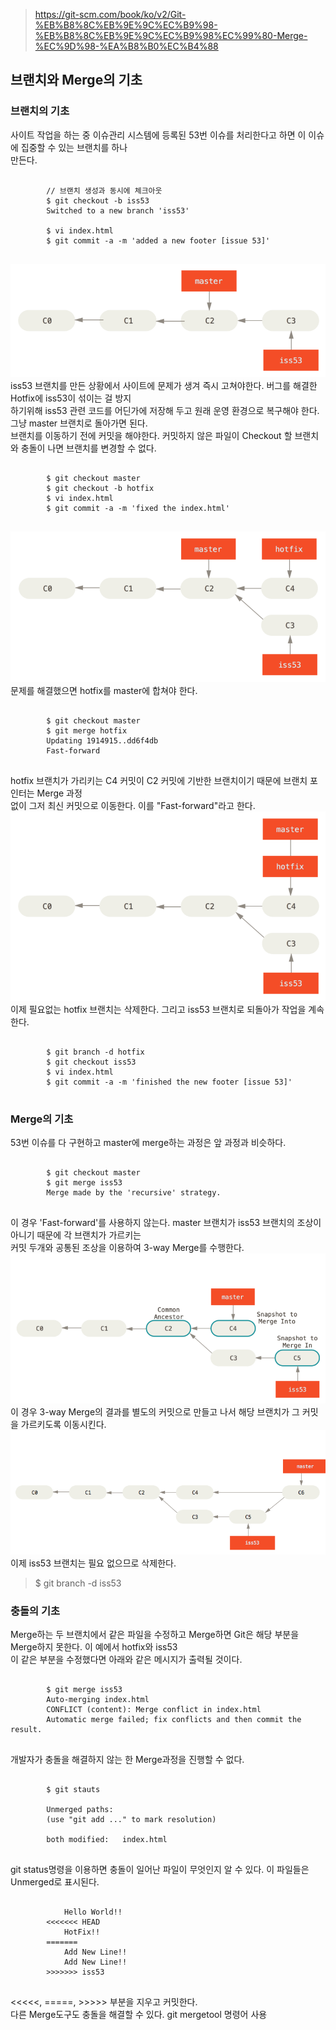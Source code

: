 > https://git-scm.com/book/ko/v2/Git-%EB%B8%8C%EB%9E%9C%EC%B9%98-%EB%B8%8C%EB%9E%9C%EC%B9%98%EC%99%80-Merge-%EC%9D%98-%EA%B8%B0%EC%B4%88

## 브랜치와 Merge의 기초
### 브랜치의 기초
사이트 작업을 하는 중 이슈관리 시스템에 등록된 53번 이슈를 처리한다고 하면 이 이슈에 집중할 수 있는 브랜치를 하나<br> 만든다.
<pre>
    <code>
        // 브랜치 생성과 동시에 체크아웃
        $ git checkout -b iss53
        Switched to a new branch 'iss53'

        $ vi index.html
        $ git commit -a -m 'added a new footer [issue 53]'
    </code>
</pre>
![basic-brancing-3](./pic/basic-branching-3.png)<br>
iss53 브랜치를 만든 상황에서 사이트에 문제가 생겨 즉시 고쳐야한다. 버그를 해결한 Hotfix에 iss53이 섞이는 걸 방지<br>하기위해 iss53 관련 코드를 어딘가에 저장해 두고 원래 운영 환경으로 복구해야 한다. 그냥 master 브랜치로 돌아가면 된다.<br>
브랜치를 이동하기 전에 커밋을 해야한다. 커밋하지 않은 파일이 Checkout 할 브랜치와 충돌이 나면 브랜치를 변경할 수 없다.
<pre>
    <code>
        $ git checkout master
        $ git checkout -b hotfix
        $ vi index.html
        $ git commit -a -m 'fixed the index.html'
    </code>
</pre>
![basic-brancing-4](./pic/basic-branching-4.png)<br>
문제를 해결했으면 hotfix를 master에 합쳐야 한다. 
<pre>
    <code>
        $ git checkout master
        $ git merge hotfix
        Updating 1914915..dd6f4db
        Fast-forward
    </code>
</pre>
hotfix 브랜치가 가리키는 C4 커밋이 C2 커밋에 기반한 브랜치이기 때문에 브랜치 포인터는 Merge 과정<br> 없이 그저 최신 커밋으로 이동한다. 이를 "Fast-forward"라고 한다.<br>
![basic-brancing-5](./pic/basic-branching-5.png)<br>
이제 필요없는 hotfix 브랜치는 삭제한다. 그리고 iss53 브랜치로 되돌아가 작업을 계속한다.
<pre>
    <code>
        $ git branch -d hotfix
        $ git checkout iss53
        $ vi index.html
        $ git commit -a -m 'finished the new footer [issue 53]'
    </code>
</pre>

### Merge의 기초
53번 이슈를 다 구현하고 master에 merge하는 과정은 앞 과정과 비슷하다.
<pre>
    <code>
        $ git checkout master
        $ git merge iss53
        Merge made by the 'recursive' strategy.
    </code> 
</pre>
이 경우 'Fast-forward'를 사용하지 않는다. master 브랜치가 iss53 브랜치의 조상이 아니기 때문에 각 브랜치가 가르키는 <br> 커밋 두개와 공통된 조상을 이용하여 3-way Merge를 수행한다.
![basic-merging-1](./pic/basic-merging-1.png)<br>
이 경우 3-way Merge의 결과를 별도의 커밋으로 만들고 나서 해당 브랜치가 그 커밋을 가르키도록 이동시킨다.<br>
![basic-merging-2](./pic/basic-merging-2.png)<br>
이제 iss53 브랜치는 필요 없으므로 삭제한다.
> $ git branch -d iss53

### 충돌의 기초
Merge하는 두 브랜치에서 같은 파일을 수정하고 Merge하면 Git은 해당 부분을 Merge하지 못한다. 이 예에서 hotfix와 iss53<br>이 같은 부분을 수정했다면 아래와 같은 메시지가 출력될 것이다.
<pre>
    <code>
        $ git merge iss53
        Auto-merging index.html
        CONFLICT (content): Merge conflict in index.html
        Automatic merge failed; fix conflicts and then commit the result.
    </code>
</pre>
개발자가 충돌을 해결하지 않는 한 Merge과정을 진행할 수 없다.
<pre>
    <code>
        $ git stauts

        Unmerged paths:
        (use "git add <file>..." to mark resolution)

        both modified:   index.html
    </code>
</pre>
git status명령을 이용하면 충돌이 일어난 파일이 무엇인지 알 수 있다. 이 파일들은 Unmerged로 표시된다. 
<pre>
    <code>
            Hello World!!
        <<<<<<< HEAD
            HotFix!!
        =======
            Add New Line!!
            Add New Line!!
        >>>>>>> iss53
    </code>
</pre>
<<<<<, =====, >>>>> 부분을 지우고 커밋한다.<br>
다른 Merge도구도 충돌을 해결할 수 있다. git mergetool 명령어 사용